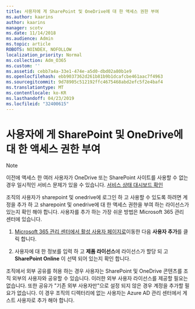 ```yaml
---
title: 사용자에 게 SharePoint 및 OneDrive에 대 한 액세스 권한 부여
ms.author: kaarins
author: kaarins
manager: scotv
ms.date: 11/14/2018
ms.audience: Admin
ms.topic: article
ROBOTS: NOINDEX, NOFOLLOW
localization_priority: Normal
ms.collection: Adm_O365
ms.custom: ''
ms.assetid: cebb7a4a-33e1-474e-a5d0-dbd02a80b1e9
ms.openlocfilehash: ebb9037362d261b81b9b1dcafcbe461aac7f4963
ms.sourcegitcommit: 9d78905c512192ffc4675468abd2efc5f2e4baf4
ms.translationtype: MT
ms.contentlocale: ko-KR
ms.lasthandoff: 04/23/2019
ms.locfileid: "32400615"
---
```

# <a name="give-users-access-to-sharepoint-and-onedrive"></a>사용자에 게 SharePoint 및 OneDrive에 대 한 액세스 권한 부여

> [!NOTE]
> 이전에 액세스 한 여러 사용자가 OneDrive 또는 SharePoint 사이트를 사용할 수 없는 경우 일시적인 서비스 문제가 있을 수 있습니다. [서비스 상태 대시보드 확인](https://portal.office.com/adminportal/home#/servicehealth)
  
조직의 사용자가 sharepoint 및 onedrive에 로그인 하 고 사용할 수 있도록 하려면 계정을 추가 하 고 sharepoint 및 onedrive에 대 한 액세스 권한을 부여 하는 라이선스가 있는지 확인 해야 합니다. 사용자를 추가 하는 가장 쉬운 방법은 Microsoft 365 관리 센터에 있습니다.
  
1. [Microsoft 365 관리 센터에서 활성 사용자 페이지로](https://portal.office.com/adminportal/home#/users)이동한 다음 **사용자 추가**를 클릭 합니다.
    
2. 사용자에 대 한 정보를 입력 하 고 **제품 라이선스**에 라이선스가 할당 되 고 **SharePoint Online** 이 선택 되어 있는지 확인 합니다. 
    
조직에서 외부 공유를 허용 하는 경우 사용자는 SharePoint 및 OneDrive 콘텐츠를 조직 외부의 사용자와 공유할 수 있습니다. 이러한 외부 사용자 라이선스를 제공할 필요는 없습니다. 또한 공유가 "기존 외부 사용자만"으로 설정 되지 않은 경우 계정을 추가할 필요가 없습니다. 이 경우 조직의 디렉터리에 없는 사용자는 Azure AD 관리 센터에서 게스트 사용자로 추가 해야 합니다.
  

